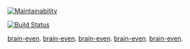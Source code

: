 [![Maintainability](https://api.codeclimate.com/v1/badges/a99a88d28ad37a79dbf6/maintainability)](https://codeclimate.com/github/codeclimate/codeclimate/maintainability)

[![Build Status](https://travis-ci.org/stakeout/frontend-project-lvl1.svg?branch=master)](https://travis-ci.org/stakeout/frontend-project-lvl1)

[brain-even](https://asciinema.org/a/GxgHRMd5UG9poQpSG6Fj8fBc0 "asciinema for brain-even game task").
[brain-even](https://asciinema.org/a/pYVbZwwdEDXZKOL30NkxxMiAl "asciinema for brain-calc game task").
[brain-even](https://asciinema.org/a/qy2l6TA4ZOZqT25PdbNDorvDH "asciinema for brain-gcd game task").
[brain-even](https://asciinema.org/a/7Khp2fjP1EtGNf7Lb2MFrYcOn "asciinema for brain-progression game task").
[brain-even](https://asciinema.org/a/nsAdfbp9XnjItrKFiSLQDUQQC "asciinema for brain-prime game task").